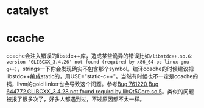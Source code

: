 # catalyst

# ccache
ccache会注入错误的libstdc++库，造成某些诡异的错误比如`/libstdc++.so.6: version 'GLIBCXX_3.4.26' not found (required by x86_64-pc-linux-gnu-g++)`，strings一下你会发现确实不包含那个symbol。编译ccache的时候建议把libstdc++编成static的，用USE="static-c++"。当然有时候也不一定是ccache的锅，llvm的gold linker也会导致这个问题。参考[Bug 761220](https://bugs.gentoo.org/761220),[Bug 644772](https://bugs.gentoo.org/644772),[GLIBCXX_3.4.28 not found requird by libQt5Core.so.5](https://forums.gentoo.org/viewtopic-p-8513692.html?sid=7dd5835a7e60ae87ba41e58d942a7ff6)。类似的问题被报了很多次了，好多人都遇到过，不过原因都不太一样。

